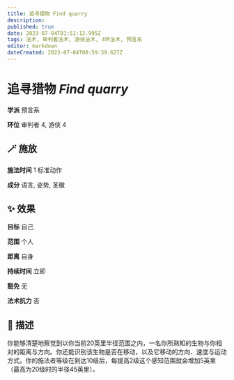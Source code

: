 ```yaml
---
title: 追寻猎物 Find quarry
description: 
published: true
date: 2023-07-04T01:51:12.995Z
tags: 法术, 审判者法术, 游侠法术, 4环法术, 预言系
editor: markdown
dateCreated: 2023-07-04T00:59:39.627Z
---
```


# **追寻猎物** *Find quarry*

**学派** 预言系 

**环位** 审判者 4, 游侠 4

## 🪄 施放

**施法时间** 1 标准动作

**成分** 语言, 姿势, 圣徽

## ✨ 效果 

**目标** 自己 

**范围** 个人

**距离** 自身  

**持续时间** 立即 

**豁免** 无

**法术抗力** 否

## 📖 描述

你能够清楚地察觉到以你当前20英里半径范围之内，一名你所熟知的生物与你相对的距离与方向。你还能识别该生物是否在移动，以及它移动的方向、速度与运动方式。你的施法者等级在到达10级后，每提高2级这个感知范围就会增加5英里 （最高为20级时的半径45英里）。
    